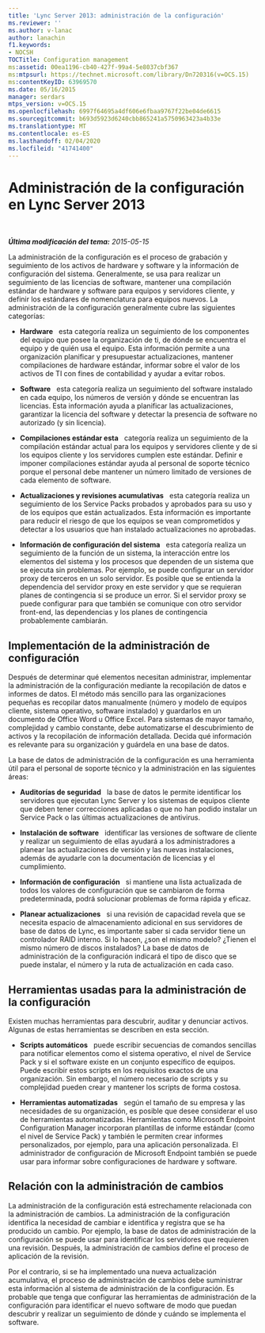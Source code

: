 ```yaml
---
title: 'Lync Server 2013: administración de la configuración'
ms.reviewer: ''
ms.author: v-lanac
author: lanachin
f1.keywords:
- NOCSH
TOCTitle: Configuration management
ms:assetid: 00ea1196-cb40-427f-99a4-5e8037cbf367
ms:mtpsurl: https://technet.microsoft.com/library/Dn720316(v=OCS.15)
ms:contentKeyID: 63969570
ms.date: 05/16/2015
manager: serdars
mtps_version: v=OCS.15
ms.openlocfilehash: 6997f64695a4df606e6fbaa9767f22be04de6615
ms.sourcegitcommit: b693d5923d6240cbb865241a5750963423a4b33e
ms.translationtype: MT
ms.contentlocale: es-ES
ms.lasthandoff: 02/04/2020
ms.locfileid: "41741400"
---
```

<div data-xmlns="http://www.w3.org/1999/xhtml">

<div class="topic" data-xmlns="http://www.w3.org/1999/xhtml" data-msxsl="urn:schemas-microsoft-com:xslt" data-cs="https://msdn.microsoft.com/">

<div data-asp="https://msdn2.microsoft.com/asp">

# <a name="configuration-management-in-lync-server-2013"></a>Administración de la configuración en Lync Server 2013

</div>

<div id="mainSection">

<div id="mainBody">

<span> </span>

_**Última modificación del tema:** 2015-05-15_

La administración de la configuración es el proceso de grabación y seguimiento de los activos de hardware y software y la información de configuración del sistema. Generalmente, se usa para realizar un seguimiento de las licencias de software, mantener una compilación estándar de hardware y software para equipos y servidores cliente, y definir los estándares de nomenclatura para equipos nuevos. La administración de la configuración generalmente cubre las siguientes categorías:

  - **Hardware**   esta categoría realiza un seguimiento de los componentes del equipo que posee la organización de ti, de dónde se encuentra el equipo y de quién usa el equipo. Esta información permite a una organización planificar y presupuestar actualizaciones, mantener compilaciones de hardware estándar, informar sobre el valor de los activos de TI con fines de contabilidad y ayudar a evitar robos.

  - **Software**   esta categoría realiza un seguimiento del software instalado en cada equipo, los números de versión y dónde se encuentran las licencias. Esta información ayuda a planificar las actualizaciones, garantizar la licencia del software y detectar la presencia de software no autorizado (y sin licencia).

  - **Compilaciones estándar esta**   categoría realiza un seguimiento de la compilación estándar actual para los equipos y servidores cliente y de si los equipos cliente y los servidores cumplen este estándar. Definir e imponer compilaciones estándar ayuda al personal de soporte técnico porque el personal debe mantener un número limitado de versiones de cada elemento de software.

  - **Actualizaciones y revisiones acumulativas**   esta categoría realiza un seguimiento de los Service Packs probados y aprobados para su uso y de los equipos que están actualizados. Esta información es importante para reducir el riesgo de que los equipos se vean comprometidos y detectar a los usuarios que han instalado actualizaciones no aprobadas.

  - **Información de configuración del sistema**   esta categoría realiza un seguimiento de la función de un sistema, la interacción entre los elementos del sistema y los procesos que dependen de un sistema que se ejecuta sin problemas. Por ejemplo, se puede configurar un servidor proxy de terceros en un solo servidor. Es posible que se entienda la dependencia del servidor proxy en este servidor y que se requieran planes de contingencia si se produce un error. Si el servidor proxy se puede configurar para que también se comunique con otro servidor front-end, las dependencias y los planes de contingencia probablemente cambiarán.

<div>

## <a name="implementing-configuration-management"></a>Implementación de la administración de configuración

Después de determinar qué elementos necesitan administrar, implementar la administración de la configuración mediante la recopilación de datos e informes de datos. El método más sencillo para las organizaciones pequeñas es recopilar datos manualmente (número y modelo de equipos cliente, sistema operativo, software instalado) y guardarlos en un documento de Office Word u Office Excel. Para sistemas de mayor tamaño, complejidad y cambio constante, debe automatizarse el descubrimiento de activos y la recopilación de información detallada. Decida qué información es relevante para su organización y guárdela en una base de datos.

La base de datos de administración de la configuración es una herramienta útil para el personal de soporte técnico y la administración en las siguientes áreas:

  - **Auditorías de seguridad**   la base de datos le permite identificar los servidores que ejecutan Lync Server y los sistemas de equipos cliente que deben tener correcciones aplicadas o que no han podido instalar un Service Pack o las últimas actualizaciones de antivirus.

  - **Instalación de software**   identificar las versiones de software de cliente y realizar un seguimiento de ellas ayudará a los administradores a planear las actualizaciones de versión y las nuevas instalaciones, además de ayudarle con la documentación de licencias y el cumplimiento.

  - **Información de configuración**   si mantiene una lista actualizada de todos los valores de configuración que se cambiaron de forma predeterminada, podrá solucionar problemas de forma rápida y eficaz.

  - **Planear actualizaciones**   si una revisión de capacidad revela que se necesita espacio de almacenamiento adicional en sus servidores de base de datos de Lync, es importante saber si cada servidor tiene un controlador RAID interno. Si lo hacen, ¿son el mismo modelo? ¿Tienen el mismo número de discos instalados? La base de datos de administración de la configuración indicará el tipo de disco que se puede instalar, el número y la ruta de actualización en cada caso.

</div>

<div>

## <a name="tools-used-for-configuration-management"></a>Herramientas usadas para la administración de la configuración

Existen muchas herramientas para descubrir, auditar y denunciar activos. Algunas de estas herramientas se describen en esta sección.

  - **Scripts automáticos**   puede escribir secuencias de comandos sencillas para notificar elementos como el sistema operativo, el nivel de Service Pack y si el software existe en un conjunto específico de equipos. Puede escribir estos scripts en los requisitos exactos de una organización. Sin embargo, el número necesario de scripts y su complejidad pueden crear y mantener los scripts de forma costosa.

  - **Herramientas automatizadas**   según el tamaño de su empresa y las necesidades de su organización, es posible que desee considerar el uso de herramientas automatizadas. Herramientas como Microsoft Endpoint Configuration Manager incorporan plantillas de informe estándar (como el nivel de Service Pack) y también le permiten crear informes personalizados, por ejemplo, para una aplicación personalizada. El administrador de configuración de Microsoft Endpoint también se puede usar para informar sobre configuraciones de hardware y software.

</div>

<div>

## <a name="relationship-with-change-management"></a>Relación con la administración de cambios

La administración de la configuración está estrechamente relacionada con la administración de cambios. La administración de la configuración identifica la necesidad de cambiar e identifica y registra que se ha producido un cambio. Por ejemplo, la base de datos de administración de la configuración se puede usar para identificar los servidores que requieren una revisión. Después, la administración de cambios define el proceso de aplicación de la revisión.

Por el contrario, si se ha implementado una nueva actualización acumulativa, el proceso de administración de cambios debe suministrar esta información al sistema de administración de la configuración. Es probable que tenga que configurar las herramientas de administración de la configuración para identificar el nuevo software de modo que puedan descubrir y realizar un seguimiento de dónde y cuándo se implementa el software.

</div>

</div>

<span> </span>

</div>

</div>

</div>

